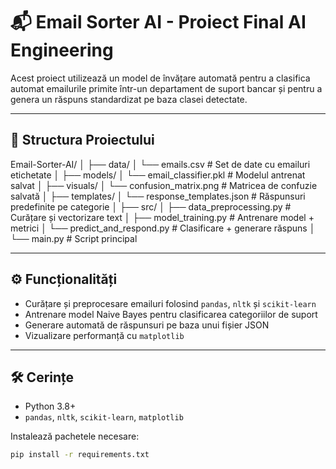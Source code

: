 # 📬 Email Sorter AI - Proiect Final AI Engineering

Acest proiect utilizează un model de învățare automată pentru a clasifica automat emailurile primite într-un departament de suport bancar și pentru a genera un răspuns standardizat pe baza clasei detectate.

---

## 📁 Structura Proiectului

Email-Sorter-AI/
│
├── data/
│ └── emails.csv # Set de date cu emailuri etichetate
│
├── models/
│ └── email_classifier.pkl # Modelul antrenat salvat
│
├── visuals/
│ └── confusion_matrix.png # Matricea de confuzie salvată
│
├── templates/
│ └── response_templates.json # Răspunsuri predefinite pe categorie
│
├── src/
│ ├── data_preprocessing.py # Curățare și vectorizare text
│ ├── model_training.py # Antrenare model + metrici
│ └── predict_and_respond.py # Clasificare + generare răspuns
│
└── main.py # Script principal


---

## ⚙️ Funcționalități

- Curățare și preprocesare emailuri folosind `pandas`, `nltk` și `scikit-learn`
- Antrenare model Naive Bayes pentru clasificarea categoriilor de suport
- Generare automată de răspunsuri pe baza unui fișier JSON
- Vizualizare performanță cu `matplotlib`

---

## 🛠️ Cerințe

- Python 3.8+
- `pandas`, `nltk`, `scikit-learn`, `matplotlib`

Instalează pachetele necesare:
```bash
pip install -r requirements.txt